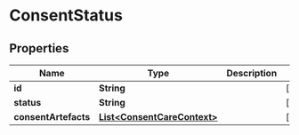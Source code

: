 

# ConsentStatus


## Properties

| Name | Type | Description | Notes |
|------------ | ------------- | ------------- | -------------|
|**id** | **String** |  |  [optional] |
|**status** | **String** |  |  [optional] |
|**consentArtefacts** | [**List&lt;ConsentCareContext&gt;**](ConsentCareContext.md) |  |  [optional] |



